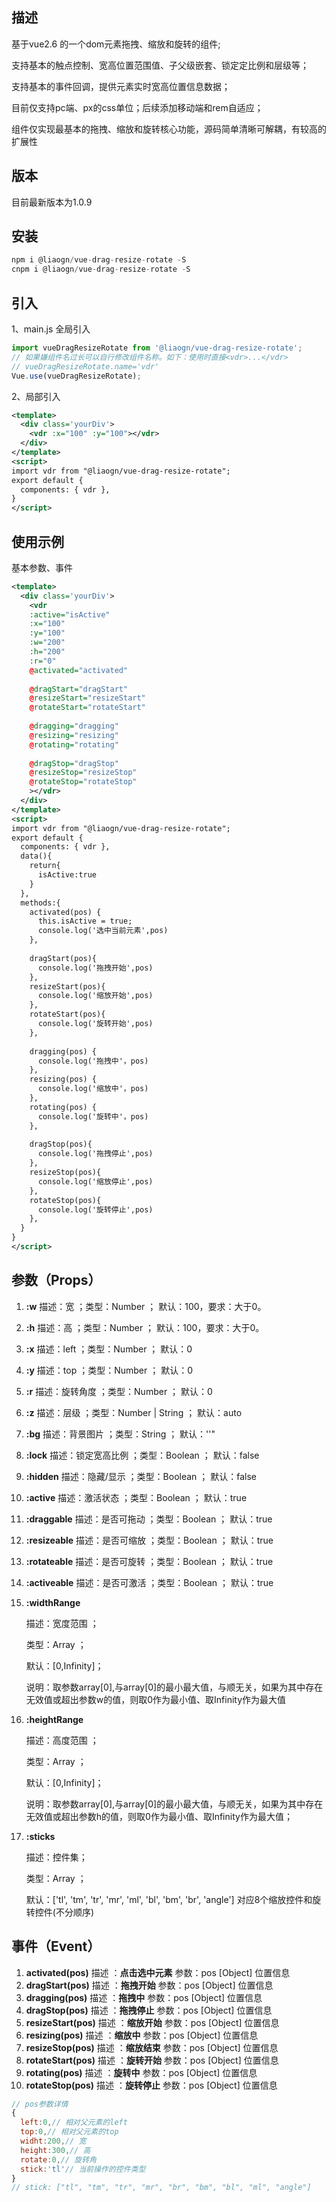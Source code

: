 ## 描述

基于vue2.6 的一个dom元素拖拽、缩放和旋转的组件;

支持基本的触点控制、宽高位置范围值、子父级嵌套、锁定定比例和层级等；

支持基本的事件回调，提供元素实时宽高位置信息数据；

目前仅支持pc端、px的css单位；后续添加移动端和rem自适应；

组件仅实现最基本的拖拽、缩放和旋转核心功能，源码简单清晰可解耦，有较高的扩展性


## 版本 

目前最新版本为1.0.9

## 安装

```javascript
npm i @liaogn/vue-drag-resize-rotate -S
cnpm i @liaogn/vue-drag-resize-rotate -S
```
## 引入

1、main.js 全局引入

```javascript
import vueDragResizeRotate from '@liaogn/vue-drag-resize-rotate';
// 如果嫌组件名过长可以自行修改组件名称。如下：使用时直接<vdr>...</vdr>
// vueDragResizeRotate.name='vdr'
Vue.use(vueDragResizeRotate);
```
2、局部引入

```xml
<template>
  <div class='yourDiv'>
    <vdr :x="100" :y="100"></vdr>
  </div>
</template>
<script>
import vdr from "@liaogn/vue-drag-resize-rotate";
export default {
  components: { vdr },
}
</script>
```

## 使用示例

基本参数、事件

```xml
<template>
  <div class='yourDiv'>
    <vdr 
    :active="isActive"
    :x="100" 
    :y="100"
    :w="200"
    :h="200"
    :r="0"
    @activated="activated"
    
    @dragStart="dragStart"
    @resizeStart="resizeStart"
    @rotateStart="rotateStart"
    
    @dragging="dragging"
    @resizing="resizing"
    @rotating="rotating"
    
    @dragStop="dragStop"
    @resizeStop="resizeStop"
    @rotateStop="rotateStop"
    ></vdr>
  </div>
</template>
<script>
import vdr from "@liaogn/vue-drag-resize-rotate";
export default {
  components: { vdr },
  data(){
    return{
      isActive:true
    }
  },
  methods:{
    activated(pos) {
      this.isActive = true;
      console.log('选中当前元素',pos)
    },
    
    dragStart(pos){
      console.log('拖拽开始',pos)
    },
    resizeStart(pos){
      console.log('缩放开始',pos)
    },
    rotateStart(pos){
      console.log('旋转开始',pos)
    },
    
    dragging(pos) {
      console.log('拖拽中'，pos)
    },
    resizing(pos) {
      console.log('缩放中'，pos)
    },
    rotating(pos) {
      console.log('旋转中'，pos)
    },
  
    dragStop(pos){
      console.log('拖拽停止',pos)
    },
    resizeStop(pos){
      console.log('缩放停止',pos)
    },
    rotateStop(pos){
      console.log('旋转停止',pos)
    },
  }
}
</script>
```

## 参数（Props）

1. **:w**  描述：宽 ；类型：Number ； 默认：100，要求：大于0。
2. **:h**  描述：高 ；类型：Number ； 默认：100，要求：大于0。
3. **:x**  描述：left ；类型：Number ； 默认：0
4. **:y**  描述：top ；类型：Number ； 默认：0
5. **:r**  描述：旋转角度 ；类型：Number ； 默认：0
6. **:z**  描述：层级 ；类型：Number | String ； 默认：auto
7. **:bg**  描述：背景图片 ；类型：String ； 默认：''"
8. **:lock**  描述：锁定宽高比例 ；类型：Boolean ； 默认：false
9. **:hidden**  描述：隐藏/显示 ；类型：Boolean ； 默认：false
10. **:active**  描述：激活状态 ；类型：Boolean ； 默认：true
11. **:draggable**  描述：是否可拖动 ；类型：Boolean ； 默认：true
12. **:resizeable**  描述：是否可缩放 ；类型：Boolean ； 默认：true
13. **:rotateable**  描述：是否可旋转 ；类型：Boolean ； 默认：true
14. **:activeable**  描述：是否可激活 ；类型：Boolean ； 默认：true
15. **:widthRange**

       描述：宽度范围 ；

       类型：Array ； 

       默认：[0,Infinity]；

       说明：取参数array[0],与array[0]的最小最大值，与顺无关，如果为其中存在无效值或超出参数w的值，则取0作为最小值、取Infinity作为最大值

16. **:heightRange**

       描述：高度范围 ；

       类型：Array ； 

       默认：[0,Infinity]；

       说明：取参数array[0],与array[0]的最小最大值，与顺无关，如果为其中存在无效值或超出参数h的值，则取0作为最小值、取Infinity作为最大值；

17. **:sticks**

       描述：控件集；

       类型：Array ； 

       默认：['tl', 'tm', 'tr', 'mr', 'ml', 'bl', 'bm', 'br', 'angle'] 对应8个缩放控件和旋转控件(不分顺序)

## 事件（Event）

1. **activated(pos)**     描述 ：**点击选中元素**      参数：pos [Object] 位置信息
2. **dragStart(pos)**     描述 ：**拖拽开始**      参数：pos [Object] 位置信息
3. **dragging(pos)**   描述 ：**拖拽中**      参数：pos [Object] 位置信息
4. **dragStop(pos)**    描述 ：**拖拽停止**      参数：pos [Object] 位置信息
5. **resizeStart(pos)**    描述 ：**缩放开始**      参数：pos [Object] 位置信息
6. **resizing(pos)**    描述 ：**缩放中**      参数：pos [Object] 位置信息
7. **resizeStop(pos)**     描述 ：**缩放结束**     参数：pos [Object] 位置信息
8. **rotateStart(pos)**     描述 ：**旋转开始**      参数：pos [Object] 位置信息
9. **rotating(pos)**   描述 ：**旋转中**      参数：pos [Object] 位置信息
10. **rotateStop(pos)**     描述 ：**旋转停止**      参数：pos [Object] 位置信息

```javascript
// pos参数详情
{
  left:0,// 相对父元素的left
  top:0,// 相对父元素的top
  widht:200,// 宽
  height:300,// 高
  rotate:0,// 旋转角
  stick:'tl'// 当前操作的控件类型 
}
// stick: ["tl", "tm", "tr", "mr", "br", "bm", "bl", "ml", "angle"]
```


